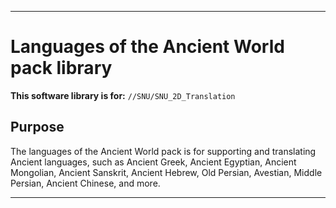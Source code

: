 
***

# Languages of the Ancient World pack library

**This software library is for:** `//SNU/SNU_2D_Translation`

## Purpose

The languages of the Ancient World pack is for supporting and translating Ancient languages, such as Ancient Greek, Ancient Egyptian, Ancient Mongolian, Ancient Sanskrit, Ancient Hebrew, Old Persian, Avestian, Middle Persian, Ancient Chinese, and more.

***
